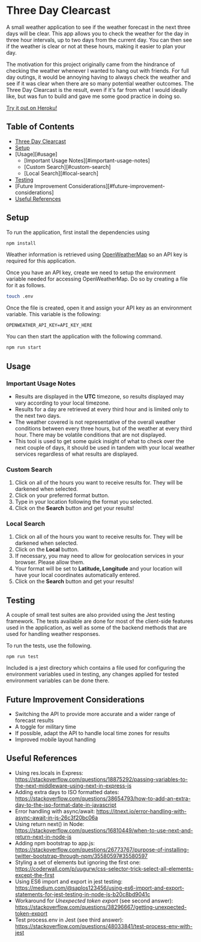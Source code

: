 # Three Day Clearcast

A small weather application to see if the weather forecast in the next three days will be clear. This app allows you to check the weather for the day in three hour intervals, up to two days from the current day. You can then see if the weather is clear or not at these hours, making it easier to plan your day.

The motivation for this project originally came from the hindrance of checking the weather whenever I wanted to hang out with friends. For full day outings, it would be annoying having to always check the weather and see if it was clear when there are so many potential weather outcomes. The Three Day Clearcast is the result, even if it's far from what I would ideally like, but was fun to build and gave me some good practice in doing so.

[Try it out on Heroku!](https://three-day-clearcast.herokuapp.com/)

Table of Contents
-----------------

- [Three Day Clearcast](#three-day-clearcast)
- [Setup](#setup)
- [Usage][#usage]
  - [Important Usage Notes][#important-usage-notes]
  - [Custom Search][#custom-search]
  - [Local Search][#local-search]
- [Testing](#testing)
- [Future Improvement Considerations][#future-improvement-considerations]
- [Useful References](#useful-references)

Setup
-----

To run the application, first install the dependencies using

```bash
npm install
```

Weather information is retrieved using [OpenWeatherMap](https://openweathermap.org/) so an API key is required for this application.

Once you have an API key, create we need to setup the environment variable needed for accessing OpenWeatherMap. Do so by creating a file for it as follows.

```bash
touch .env
```

Once the file is created, open it and assign your API key as an environment variable. This variable is the following:

```
OPENWEATHER_API_KEY=API_KEY_HERE
```

You can then start the application with the following command.

```bash
npm run start
```

Usage
-----

### Important Usage Notes

- Results are displayed in the **UTC** timezone, so results displayed may vary according to your local timezone.
- Results for a day are retrieved at every third hour and is limited only to the next two days.
- The weather covered is not representative of the overall weather conditions between every three hours, but of the weather at every third hour. There may be volatile conditions that are not displayed.
- This tool is used to get some quick insight of what to check over the next couple of days, it should be used in tandem with your local weather services regardless of what results are displayed.

### Custom Search

1. Click on all of the hours you want to receive results for. They will be darkened when selected.
2. Click on your preferred format button.
3. Type in your location following the format you selected.
4. Click on the **Search** button and get your results!

### Local Search

1. Click on all of the hours you want to receive results for. They will be darkened when selected.
2. Click on the **Local** button.
3. If necessary, you may need to allow for geolocation services in your browser. Please allow them.
4. Your format will be set to **Latitude, Longitude** and your location will have your local coordinates automatically entered.
5. Click on the **Search** button and get your results!

Testing
-------

A couple of small test suites are also provided using the Jest testing framework. The tests available are done for most of the client-side features used in the application, as well as some of the backend methods that are used for handling weather responses.

To run the tests, use the following.

```
npm run test
```

Included is a jest directory which contains a file used for configuring the environment variables used in testing, any changes applied for tested environment variables can be done there.

Future Improvement Considerations
---------------------------------

- Switching the API to provide more accurate and a wider range of forecast results
- A toggle for military time
- If possible, adapt the API to handle local time zones for results
- Improved mobile layout handling

Useful References
-----------------

- Using res.locals in Express: https://stackoverflow.com/questions/18875292/passing-variables-to-the-next-middleware-using-next-in-express-js
- Adding extra days to ISO formatted dates: https://stackoverflow.com/questions/38654793/how-to-add-an-extra-day-to-the-iso-format-date-in-javascript
- Error handling with async/await: https://itnext.io/error-handling-with-async-await-in-js-26c3f20bc06a
- Using return next() in Node: https://stackoverflow.com/questions/16810449/when-to-use-next-and-return-next-in-node-js
- Adding npm bootstrap to app.js: https://stackoverflow.com/questions/26773767/purpose-of-installing-twitter-bootstrap-through-npm/35580597#35580597
- Styling a set of elements but ignoring the first one: https://coderwall.com/p/uugurw/css-selector-trick-select-all-elements-except-the-first
- Using ES6 import and export in jest testing: https://medium.com/@saplos123456/using-es6-import-and-export-statements-for-jest-testing-in-node-js-b20c8bd9041c
- Workaround for *Unexpected token export* (see second answer): https://stackoverflow.com/questions/38296667/getting-unexpected-token-export
- Test process.env in Jest (see third answer): https://stackoverflow.com/questions/48033841/test-process-env-with-jest